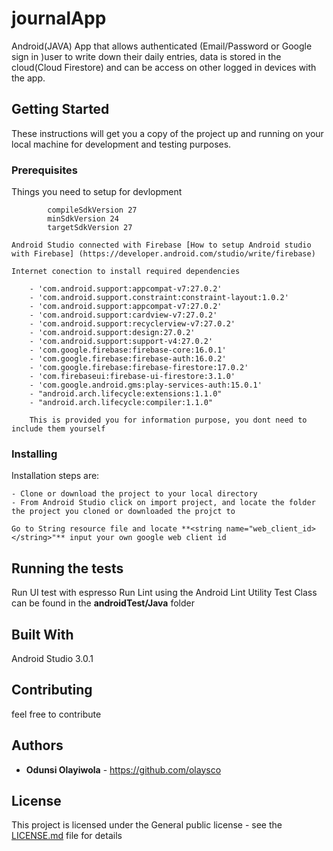 # journalApp
Android(JAVA) App that allows authenticated (Email/Password or Google sign in )user to write down their daily entries, data is stored in the cloud(Cloud Firestore) and can be access on other logged in devices with the app.

## Getting Started

These instructions will get you a copy of the project up and running on your local machine for development and testing purposes. 

### Prerequisites

Things you need to setup for devlopment 
```
        compileSdkVersion 27
        minSdkVersion 24
        targetSdkVersion 27
```

```
Android Studio connected with Firebase [How to setup Android studio with Firebase] (https://developer.android.com/studio/write/firebase)
```

```
Internet conection to install required dependencies

    - 'com.android.support:appcompat-v7:27.0.2'
    - 'com.android.support.constraint:constraint-layout:1.0.2'
    - 'com.android.support:appcompat-v7:27.0.2'
    - 'com.android.support:cardview-v7:27.0.2'
    - 'com.android.support:recyclerview-v7:27.0.2'
    - 'com.android.support:design:27.0.2'
    - 'com.android.support:support-v4:27.0.2'
    - 'com.google.firebase:firebase-core:16.0.1'
    - 'com.google.firebase:firebase-auth:16.0.2'
    - 'com.google.firebase:firebase-firestore:17.0.2'
    - 'com.firebaseui:firebase-ui-firestore:3.1.0'
    - 'com.google.android.gms:play-services-auth:15.0.1'
    - "android.arch.lifecycle:extensions:1.1.0"
    - "android.arch.lifecycle:compiler:1.1.0"
    
    This is provided you for information purpose, you dont need to include them yourself
```




### Installing

Installation steps are:

```
- Clone or download the project to your local directory
- From Android Studio click on import project, and locate the folder the project you cloned or downloaded the projct to
```

```
Go to String resource file and locate **<string name="web_client_id></string>"** input your own google web client id
```


## Running the tests

Run UI test with espresso
Run Lint using the Android Lint Utility
Test Class can be found in the __androidTest/Java__ folder





## Built With

Android Studio 3.0.1

## Contributing

feel free to contribute
 

## Authors

* **Odunsi Olayiwola** - https://github.com/olaysco



## License

This project is licensed under the General public license - see the [LICENSE.md](LICENSE.md) file for details


